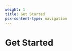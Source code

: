 ```yaml
---
weight: 1
title: Get Started
pcx-content-type: navigation
---
```


# Get Started

<DirectoryListing path="/get-started" />
